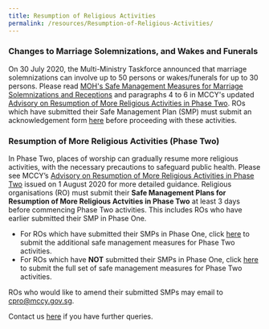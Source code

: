 ```yaml
---
title: Resumption of Religious Activities
permalink: /resources/Resumption-of-Religious-Activities/
---
```


### Changes to Marriage Solemnizations, and Wakes and Funerals 
On 30 July 2020, the Multi-Ministry Taskforce announced that marriage solemnizations can involve up to 50 persons or wakes/funerals for up to 30 persons. Please read [MOH's Safe Management Measures for Marriage Solemnizations and Receptions](https://go.gov.sg/weddings) and paragraphs 4 to 6 in MCCY's updated [Advisory on Resumption of More Religious Activities in Phase Two](/media/ResumptionofMoreReligiousActivitiesinPhase2.pdf). ROs which have submitted their Safe Management Plan (SMP) must submit an acknowledgement form [here](https://go.gov.sg/roacknowledgement) before proceeding with these activities. 

### Resumption of More Religious Activities (Phase Two)
In Phase Two, places of worship can gradually resume more religious activities, with the necessary precautions to safeguard public health. Please see MCCY’s [Advisory on Resumption of More Religious Activities in Phase Two](/media/ResumptionofMoreReligiousActivitiesinPhase2.pdf) issued on 1 August 2020  for more detailed guidance. Religious organisations (RO) must submit their **Safe Management Plans for Resumption of More Religious Actvities in Phase Two** at least 3 days before commencing Phase Two activities. This includes ROs who have earlier submitted their SMP in Phase One.

* For ROs which have submitted their SMPs in Phase One, click [here](https://www.form.gov.sg/5ee9731b6319c2001142d399) to submit the additional safe management measures for Phase Two activities.
* For ROs which have **NOT** submitted their SMPs in Phase One, click [here](https://www.form.gov.sg/5eeb1acc5a361100119ea96f) to submit the full set of safe management measures for Phase Two activities.



ROs who would like to amend their submitted SMPs may email to [cpro@mccy.gov.sg](mailto:cpro@mccy.gov.sg).

Contact us [here](https://form.gov.sg/#!/5ea676523f72e70011cff5f1) if you have further queries. 
